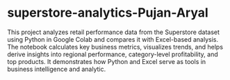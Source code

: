 # superstore-analytics-Pujan-Aryal
This project analyzes retail performance data from the Superstore dataset using Python in Google Colab and compares it with Excel-based analysis. The notebook calculates key business metrics, visualizes trends, and helps derive insights into regional performance, category-level profitability, and top products. It demonstrates how Python and Excel serve as tools in business intelligence and analytic.
